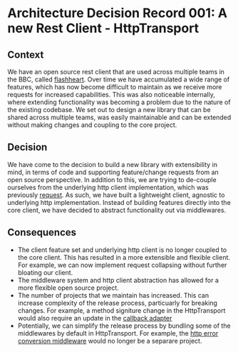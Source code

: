 # Architecture Decision Record 001: A new Rest Client - HttpTransport

## Context
We have an open source rest client that are used across multiple teams in the BBC, called [flashheart](https://github.com/bbc/flashheart). Over time we have accumulated a wide range of features, which has now become difficult to maintain as we receive more requests for increased capabilities. This was also noticeable internally, where extending functionality was becoming a problem due to the nature of the existing codebase. We set out to design a new library that can be shared across multiple teams, was easily maintainable and can be extended without making changes and coupling to the core project. 

## Decision
We have come to the decision to build a new library with extensibility in mind, in terms of code and supporting feature/change requests from an open source perspective. In addition to this, we are trying to de-couple ourselves from the underlying http client implementation, which was previously [request](https://github.com/request/request). As such, we have built a lightweight client, agnostic to underlying http implementation. Instead of building features directly into the core client, we have decided to abstract functionality out via middlewares.

## Consequences
* The client feature set and underlying http client is no longer coupled to the core client. This has resulted in a more extensible and flexible client. For example, we can now implement request collapsing without further bloating our client.
* The middleware system and http client abstraction has allowed for a more flexible open source project. 
* The number of projects that we maintain has increased. This can increase complexity of the release process, particuarly for breaking changes. For example, a method signiture change in the HttpTransport would also require an update in the [callback adapter](https://github.com/bbc/http-transport-callbacks)
* Potentially, we can simplify the release process by bundling some of the middlewares by default in HttpTransport. For example, the [http error conversion middleware](https://github.com/bbc/http-transport-to-error) would no longer be a separare project. 
